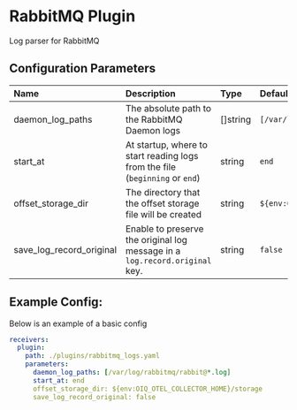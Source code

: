 # RabbitMQ Plugin

Log parser for RabbitMQ

## Configuration Parameters

| Name                     | Description                                                                  | Type     | Default                                  | Required | Values             |
| :----------------------- | :--------------------------------------------------------------------------- | :------- | :--------------------------------------- | :------- | :----------------- |
| daemon_log_paths         | The absolute path to the RabbitMQ Daemon logs                                | []string | `[/var/log/rabbitmq/rabbit@*.log]`       | false    |                    |
| start_at                 | At startup, where to start reading logs from the file (`beginning` or `end`) | string   | `end`                                    | false    | `beginning`, `end` |
| offset_storage_dir       | The directory that the offset storage file will be created                   | string   | `${env:OIQ_OTEL_COLLECTOR_HOME}/storage` | false    |                    |
| save_log_record_original | Enable to preserve the original log message in a `log.record.original` key.  | string   | `false`                                  | false    |                    |

## Example Config:

Below is an example of a basic config

```yaml
receivers:
  plugin:
    path: ./plugins/rabbitmq_logs.yaml
    parameters:
      daemon_log_paths: [/var/log/rabbitmq/rabbit@*.log]
      start_at: end
      offset_storage_dir: ${env:OIQ_OTEL_COLLECTOR_HOME}/storage
      save_log_record_original: false
```

